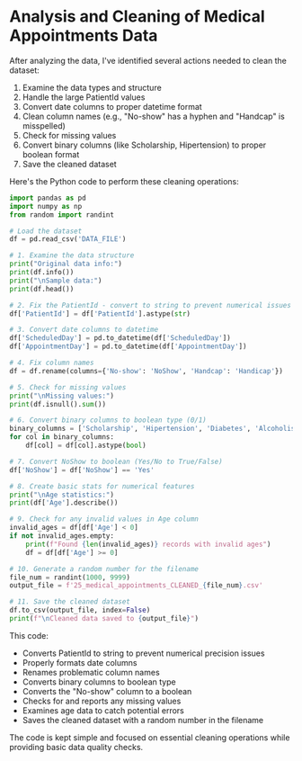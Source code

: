 # Analysis and Cleaning of Medical Appointments Data

After analyzing the data, I've identified several actions needed to clean the dataset:

1. Examine the data types and structure
2. Handle the large PatientId values
3. Convert date columns to proper datetime format
4. Clean column names (e.g., "No-show" has a hyphen and "Handcap" is misspelled)
5. Check for missing values
6. Convert binary columns (like Scholarship, Hipertension) to proper boolean format
7. Save the cleaned dataset

Here's the Python code to perform these cleaning operations:

```python
import pandas as pd
import numpy as np
from random import randint

# Load the dataset
df = pd.read_csv('DATA_FILE')

# 1. Examine the data structure
print("Original data info:")
print(df.info())
print("\nSample data:")
print(df.head())

# 2. Fix the PatientId - convert to string to prevent numerical issues with large numbers
df['PatientId'] = df['PatientId'].astype(str)

# 3. Convert date columns to datetime
df['ScheduledDay'] = pd.to_datetime(df['ScheduledDay'])
df['AppointmentDay'] = pd.to_datetime(df['AppointmentDay'])

# 4. Fix column names
df = df.rename(columns={'No-show': 'NoShow', 'Handcap': 'Handicap'})

# 5. Check for missing values
print("\nMissing values:")
print(df.isnull().sum())

# 6. Convert binary columns to boolean type (0/1)
binary_columns = ['Scholarship', 'Hipertension', 'Diabetes', 'Alcoholism', 'Handicap', 'SMS_received']
for col in binary_columns:
    df[col] = df[col].astype(bool)

# 7. Convert NoShow to boolean (Yes/No to True/False)
df['NoShow'] = df['NoShow'] == 'Yes'

# 8. Create basic stats for numerical features
print("\nAge statistics:")
print(df['Age'].describe())

# 9. Check for any invalid values in Age column
invalid_ages = df[df['Age'] < 0]
if not invalid_ages.empty:
    print(f"Found {len(invalid_ages)} records with invalid ages")
    df = df[df['Age'] >= 0]

# 10. Generate a random number for the filename
file_num = randint(1000, 9999)
output_file = f'25_medical_appointments_CLEANED_{file_num}.csv'

# 11. Save the cleaned dataset
df.to_csv(output_file, index=False)
print(f"\nCleaned data saved to {output_file}")
```

This code:
- Converts PatientId to string to prevent numerical precision issues
- Properly formats date columns
- Renames problematic column names
- Converts binary columns to boolean type
- Converts the "No-show" column to a boolean
- Checks for and reports any missing values
- Examines age data to catch potential errors
- Saves the cleaned dataset with a random number in the filename

The code is kept simple and focused on essential cleaning operations while providing basic data quality checks.